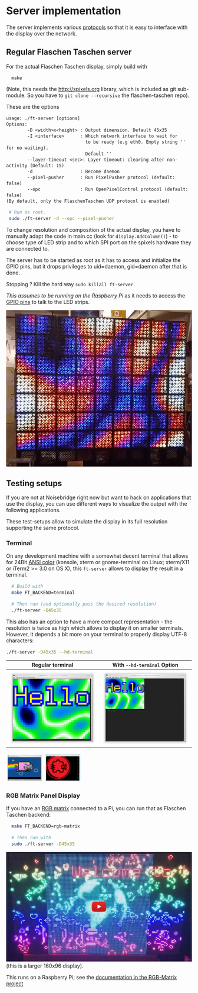 Server implementation
=====================

The server implements various [protocols](../doc/protocols.md) so that
it is easy to interface with the display over the network.

## Regular Flaschen Taschen server

For the actual Flaschen Taschen display, simply build with

```
  make
```

(Note, this needs the http://spixels.org library, which is included as git
sub-module. So you have to `git clone --recursive` the flaschen-taschen repo).

These are the options

```
usage: ./ft-server [options]
Options:
        -D <width>x<height> : Output dimension. Default 45x35
        -I <interface>      : Which network interface to wait for
                              to be ready (e.g eth0. Empty string '' for no waiting).
                              Default ''
        --layer-timeout <sec>: Layer timeout: clearing after non-activity (Default: 15)
        -d                  : Become daemon
        --pixel-pusher      : Run PixelPusher protocol (default: false)
        --opc               : Run OpenPixelControl protocol (default: false)
(By default, only the FlaschenTaschen UDP protocol is enabled)
```

```bash
 # Run as root.
 sudo ./ft-server -d --opc --pixel-pusher
```

To change resolution and composition of the actual display, you have to
manually adapt the code in main.cc (look for `display.AddColumn()`) - to
choose type of LED strip and to which SPI port on the spixels hardware they
are connected to.

The server has to be started as root as it has to access and initialize the
GPIO pins, but it drops privileges to uid=daemon, gid=daemon after that is done.

Stopping ? Kill the hard way `sudo killall ft-server`.

*This assumes to be running on the Raspberry Pi* as it needs to access the
[GPIO pins](../hardware) to talk to the LED strips.

![](../img/ft-completed.jpg)

## Testing setups

If you are not at Noisebridge right now but want to hack on applications
that use the display, you can use different ways to visualize the output with
the following applications.

These test-setups allow to simulate the display in its full resolution
supporting the same protocol.

### Terminal

On any development machine with a somewhat decent terminal that allows for
24Bit [ANSI color][term-color] (konsole, xterm or gnome-terminal on Linux;
xterm/X11 or iTerm2 >= 3.0 on OS X), this `ft-server` allows to display the
result in a terminal.

```bash
  # Build with
  make FT_BACKEND=terminal
```

```bash
  # Then run (and optionally pass the desired resolution)
  ./ft-server -D45x35
```

This also has an option to have a more compact representation - the resolution
is twice as high which allows to display it on smaller terminals. However,
it depends a bit more on your terminal to properly display UTF-8 characters:

```bash
./ft-server -D45x35 --hd-terminal
```

Regular terminal             | With `--hd-terminal` Option   |
-----------------------------|-------------------------------|
![](../img/terminal-sd.png)  | ![](../img/terminal-hd.png)   |

<img src="../img/terminal-screenshot.png" width="100px">
<img src="../img/terminal-screenshot-nb.png" width="100px">


### RGB Matrix Panel Display

If you have an [RGB matrix][rgb-matrix] connected to a Pi, you can run that
as Flaschen Taschen backend:

```bash
  make FT_BACKEND=rgb-matrix
```

```bash
  # Then run with
  sudo ./ft-server -D45x35
```

[![RGB-MatrixImpl][ft-rgb-vid]](https://www.youtube.com/watch?v=XeJBcNevuJE)
(this is a larger 160x96 display).

This runs on a Raspberry Pi; see the
[documentation in the RGB-Matrix project][rgb-matrix]

[rgb-matrix]: https://github.com/hzeller/rpi-rgb-led-matrix
[ft-rgb-vid]: ../img/rgb-matrix-sample-vid.jpg
[term-color]: https://gist.github.com/XVilka/8346728
